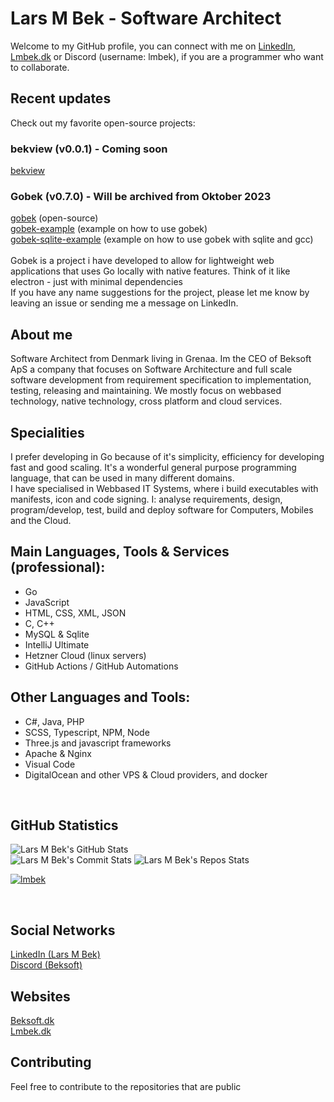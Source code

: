 # Lars M Bek - Software Architect
Welcome to my GitHub profile, you can connect with me on <a href="https://www.linkedin.com/in/lmbek/" target="_blank" color="white">LinkedIn</a>, <a href="https://lmbek.dk" target="_blank">Lmbek.dk</a> or Discord (username: lmbek), if you are a programmer who want to collaborate.

## Recent updates
Check out my favorite open-source projects: <br>

### bekview (v0.0.1) - Coming soon
<a href="https://github.com/lmbek/bekview">bekview</a>

### Gobek (v0.7.0) - Will be archived from Oktober 2023
<a href="https://github.com/lmbek/gobek">gobek</a> (open-source)<br> <a href="https://github.com/lmbek/gobek-example">gobek-example</a> (example on how to use gobek)<br> <a href="https://github.com/lmbek/gobek-sqlite-example">gobek-sqlite-example</a> (example on how to use gobek with sqlite and gcc)<br><br>Gobek is a project i have developed to allow for lightweight web applications that uses Go locally with native features. Think of it like electron - just with minimal dependencies <br>
If you have any name suggestions for the project, please let me know by leaving an issue or sending me a message on LinkedIn. 

## About me
Software Architect from Denmark living in Grenaa. Im the CEO of Beksoft ApS a company that focuses on Software Architecture and full scale software development from requirement specification to implementation, testing, releasing and maintaining. We mostly focus on webbased technology, native technology, cross platform and cloud services.

## Specialities
I prefer developing in Go because of it's simplicity, efficiency for developing fast and good scaling. It's a wonderful general purpose programming language, that can be used in many different domains. <br>
I have specialised in Webbased IT Systems, where i build executables with manifests, icon and code signing. I: analyse requirements, design, program/develop, test, build and deploy software for Computers, Mobiles and the Cloud. <br>

## Main Languages, Tools & Services (professional):
* Go
* JavaScript
* HTML, CSS, XML, JSON
* C, C++
* MySQL & Sqlite
* IntelliJ Ultimate
* Hetzner Cloud (linux servers)
* GitHub Actions / GitHub Automations

## Other Languages and Tools:
* C#, Java, PHP
* SCSS, Typescript, NPM, Node
* Three.js and javascript frameworks
* Apache & Nginx
* Visual Code
* DigitalOcean and other VPS & Cloud providers, and docker

<br>

## **GitHub Statistics**
<!--[![My GitHub Language Stats](https://github-readme-stats.vercel.app/api/top-langs/?username=nineninefive&theme=dracula&exclude_repo=ThiefGame,PathfindingProject)]()-->
![Lars M Bek's GitHub Stats](https://github-profile-summary-cards.vercel.app/api/cards/profile-details?username=lmbek&theme=radical&count_private=true&showicons=true)
<br>
![Lars M Bek's Commit Stats](http://github-profile-summary-cards.vercel.app/api/cards/most-commit-language?username=lmbek&theme=radical)
![Lars M Bek's Repos Stats](http://github-profile-summary-cards.vercel.app/api/cards/repos-per-language?username=lmbek&theme=radical)
<br>
<!--![Lars M Bek's GitHub Stats](https://github-readme-stats.vercel.app/api/?username=nineninefive&count_private=true&show_icons=true&theme=dracula&line_height=25&cache_seconds=300)-->
<!--![My GitHub Streak](http://github-readme-streak-stats.herokuapp.com?user=lmbek&theme=dracula&stroke=00E6FE)-->
<!--<p align="center"<a href="#"><img alt="Lars M Bek's Activity Graph" src="https://activity-graph.herokuapp.com/graph?username=NineNineFive&bg_color=0D1117&color=e05397&line=e05397&point=FFFFFF&hide_border=true" /></a></p>-->
<a href="https://github.com/lmbek"><img src="https://github-profile-trophy.vercel.app/?username=lmbek&margin-w=5&theme=radical" alt="lmbek" /></a> 

<br>

<!--
[![My GitHub Stats](https://github-readme-stats.vercel.app/api/?username=nineninefive&count_private=true&theme=dracula&showicons=true)]()
-->
## Social Networks
<a href="https://www.linkedin.com/in/lmbek/" color="white">LinkedIn (Lars M Bek)</a> <br>
<a href="https://discord.gg/6HJk5bsnY8">Discord (Beksoft)</a> <br>

## Websites
<a href="https://beksoft.dk">Beksoft.dk</a> <br>
<a href="https://lmbek.dk">Lmbek.dk</a> <br>
<!--
## The Structure Of My Repositories
<img alt="GitHub Structure Diagram" src="https://beksoft.dk/images/shares/howToGitHubDarkBG2.png" width="100%">
-->

## Contributing
Feel free to contribute to the repositories that are public
